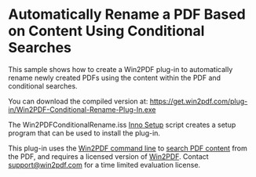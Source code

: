 # Automatically Rename a PDF Based on Content Using Conditional Searches

This sample shows how to create a Win2PDF plug-in to automatically rename newly created PDFs using the content within the PDF and conditional searches.

You can download the compiled version at: https://get.win2pdf.com/plug-in/Win2PDF-Conditional-Rename-Plug-In.exe

The Win2PDFConditionalRename.iss [Inno Setup](https://jrsoftware.org/isinfo.php) script creates a setup program that can be used to install the plug-in.

This plug-in uses the [Win2PDF command line](https://www.win2pdf.com/doc/win2pdf-desktop-command-line.html) to [search PDF content](https://www.win2pdf.com/doc/command-line-pdf-content-search.html) from the PDF, and requires a licensed version of [Win2PDF](https://www.win2pdf.com/download/download.htm).  Contact support@win2pdf.com for a time limited evaluation license.
